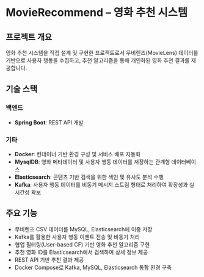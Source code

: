 # MovieRecommend – 영화 추천 시스템

## 프로젝트 개요
영화 추천 시스템을 직접 설계 및 구현한 프로젝트로서 무비렌즈(MovieLens) 데이터를 기반으로 사용자 행동을 수집하고, 추천 알고리즘을 통해 개인화된 영화 추천 결과를 제공합니다.

## 기술 스택

### 백엔드
- **Spring Boot**: REST API 개발

### 기타
- **Docker**: 컨테이너 기반 환경 구성 및 서비스 배포 자동화
- **MysqlDB**: 영화 메타데이터 및 사용자 행동 데이터를 저장하는 관계형 데이터베이스
- **Elasticsearch**: 콘텐츠 기반 검색을 위한 색인 및 유사도 분석 수행
- **Kafka**: 사용자 행동 데이터를 비동기 메시지 스트림 형태로 처리하여 확장성과 실시간성 확보

## 주요 기능
- 무비렌즈 CSV 데이터를 MySQL, Elasticsearch에 이중 저장
- Kafka를 활용한 사용자 행동 이벤트 전송 및 비동기 처리
- 협업 필터링(User-based CF) 기반 영화 추천 알고리즘 구현
- 추천 영화 ID를 Elasticsearch에서 검색하여 상세 정보 제공
- REST API 기반 추천 결과 제공
- Docker Compose로 Kafka, MySQL, Elasticsearch 통합 환경 구축
